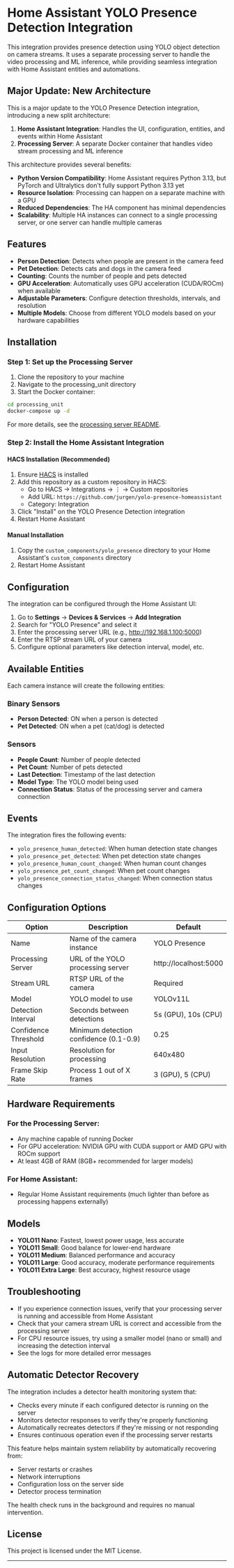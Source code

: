 # Home Assistant YOLO Presence Detection Integration

This integration provides presence detection using YOLO object detection on camera streams. It uses a separate processing server to handle the video processing and ML inference, while providing seamless integration with Home Assistant entities and automations.

## Major Update: New Architecture

This is a major update to the YOLO Presence Detection integration, introducing a new split architecture:

1. **Home Assistant Integration**: Handles the UI, configuration, entities, and events within Home Assistant
2. **Processing Server**: A separate Docker container that handles video stream processing and ML inference

This architecture provides several benefits:
- **Python Version Compatibility**: Home Assistant requires Python 3.13, but PyTorch and Ultralytics don't fully support Python 3.13 yet
- **Resource Isolation**: Processing can happen on a separate machine with a GPU
- **Reduced Dependencies**: The HA component has minimal dependencies
- **Scalability**: Multiple HA instances can connect to a single processing server, or one server can handle multiple cameras

## Features

- **Person Detection**: Detects when people are present in the camera feed
- **Pet Detection**: Detects cats and dogs in the camera feed
- **Counting**: Counts the number of people and pets detected
- **GPU Acceleration**: Automatically uses GPU acceleration (CUDA/ROCm) when available
- **Adjustable Parameters**: Configure detection thresholds, intervals, and resolution
- **Multiple Models**: Choose from different YOLO models based on your hardware capabilities

## Installation

### Step 1: Set up the Processing Server

1. Clone the repository to your machine
2. Navigate to the processing_unit directory
3. Start the Docker container:

```bash
cd processing_unit
docker-compose up -d
```

For more details, see the [processing server README](../../processing_unit/README.md).

### Step 2: Install the Home Assistant Integration

#### HACS Installation (Recommended)

1. Ensure [HACS](https://hacs.xyz/) is installed
2. Add this repository as a custom repository in HACS:
   - Go to HACS → Integrations → ⋮ → Custom repositories
   - Add URL: `https://github.com/jurgen/yolo-presence-homeassistant`
   - Category: Integration
3. Click "Install" on the YOLO Presence Detection integration
4. Restart Home Assistant

#### Manual Installation

1. Copy the `custom_components/yolo_presence` directory to your Home Assistant's `custom_components` directory
2. Restart Home Assistant

## Configuration

The integration can be configured through the Home Assistant UI:

1. Go to **Settings** → **Devices & Services** → **Add Integration**
2. Search for "YOLO Presence" and select it
3. Enter the processing server URL (e.g., http://192.168.1.100:5000)
4. Enter the RTSP stream URL of your camera
5. Configure optional parameters like detection interval, model, etc.

## Available Entities

Each camera instance will create the following entities:

### Binary Sensors
- **Person Detected**: ON when a person is detected
- **Pet Detected**: ON when a pet (cat/dog) is detected

### Sensors
- **People Count**: Number of people detected
- **Pet Count**: Number of pets detected
- **Last Detection**: Timestamp of the last detection
- **Model Type**: The YOLO model being used
- **Connection Status**: Status of the processing server and camera connection

## Events

The integration fires the following events:

- `yolo_presence_human_detected`: When human detection state changes
- `yolo_presence_pet_detected`: When pet detection state changes
- `yolo_presence_human_count_changed`: When human count changes
- `yolo_presence_pet_count_changed`: When pet count changes
- `yolo_presence_connection_status_changed`: When connection status changes

## Configuration Options

| Option | Description | Default |
|--------|-------------|---------|
| Name | Name of the camera instance | YOLO Presence |
| Processing Server | URL of the YOLO processing server | http://localhost:5000 |
| Stream URL | RTSP URL of the camera | Required |
| Model | YOLO model to use | YOLOv11L |
| Detection Interval | Seconds between detections | 5s (GPU), 10s (CPU) |
| Confidence Threshold | Minimum detection confidence (0.1-0.9) | 0.25 |
| Input Resolution | Resolution for processing | 640x480 |
| Frame Skip Rate | Process 1 out of X frames | 3 (GPU), 5 (CPU) |

## Hardware Requirements

### For the Processing Server:
- Any machine capable of running Docker
- For GPU acceleration: NVIDIA GPU with CUDA support or AMD GPU with ROCm support
- At least 4GB of RAM (8GB+ recommended for larger models)

### For Home Assistant:
- Regular Home Assistant requirements (much lighter than before as processing happens externally)

## Models

- **YOLO11 Nano**: Fastest, lowest power usage, less accurate
- **YOLO11 Small**: Good balance for lower-end hardware
- **YOLO11 Medium**: Balanced performance and accuracy
- **YOLO11 Large**: Good accuracy, moderate performance requirements
- **YOLO11 Extra Large**: Best accuracy, highest resource usage

## Troubleshooting

- If you experience connection issues, verify that your processing server is running and accessible from Home Assistant
- Check that your camera stream URL is correct and accessible from the processing server
- For CPU resource issues, try using a smaller model (nano or small) and increasing the detection interval
- See the logs for more detailed error messages

## Automatic Detector Recovery

The integration includes a detector health monitoring system that:

- Checks every minute if each configured detector is running on the server
- Monitors detector responses to verify they're properly functioning
- Automatically recreates detectors if they're missing or not responding
- Ensures continuous operation even if the processing server restarts

This feature helps maintain system reliability by automatically recovering from:
- Server restarts or crashes
- Network interruptions
- Configuration loss on the server side
- Detector process termination

The health check runs in the background and requires no manual intervention.

## License

This project is licensed under the MIT License.

---
